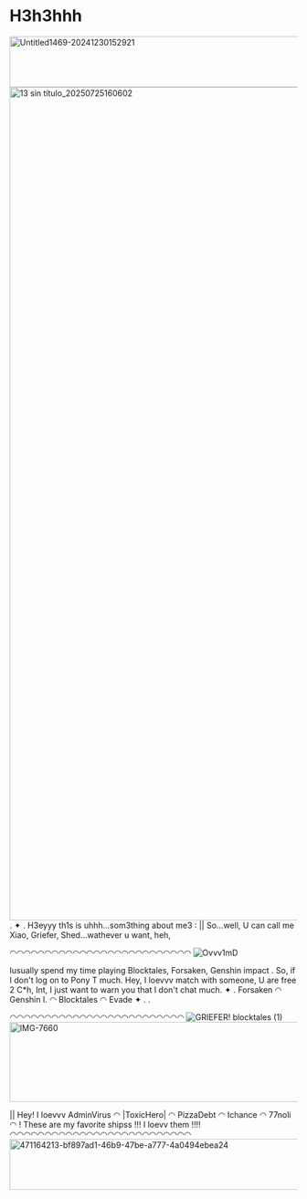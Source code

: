 # H3h3hhh
<img width="1280" height="89" alt="Untitled1469-20241230152921" src="https://github.com/user-attachments/assets/bf897ad1-46b9-47be-a777-4a0494ebea24" />

<img width="1604" height="1460" alt="13 sin título_20250725160602" src="https://github.com/user-attachments/assets/591f7bfe-21ce-459d-92c2-bbced9d95d2a" /> 
. ✦ . H3eyyy th1s is uhhh...som3thing about me3 :  
|| So...well, U can call me Xiao, Griefer, Shed...wathever u want, heh, 


◠◠◠◠◠◠◠◠◠◠◠◠◠◠◠◠◠◠◠◠◠◠◠◠◠◠
 ![Ovvv1mD](https://github.com/user-attachments/assets/74502d22-3581-41f8-ab3b-30bf14530d07)

Iusually spend my time playing Blocktales, Forsaken, Genshin impact . So, if I don't log on to Pony T much. Hey, I loevvv match with someone, U are free 2 C*h, Int, I just want to warn you that I don't chat much.
 ✦ . Forsaken ◠ Genshin I. ◠ Blocktales ◠ Evade ✦ .  .

 
 ◠◠◠◠◠◠◠◠◠◠◠◠◠◠◠◠◠◠◠◠◠◠◠◠◠
![GRIEFER!  blocktales  (1)](https://github.com/user-attachments/assets/bc6a8e77-c0de-45ea-bb56-fb3e1e70df7c)
<img width="1280" height="140" alt="IMG-7660" src="https://github.com/user-attachments/assets/d48e211e-a357-459f-ab86-77c9ac62c409" />


|| Hey! I loevvv AdminVirus ◠ |ToxicHero| ◠ PizzaDebt ◠ Ichance ◠ 77noli ◠ ! These are my favorite shipss !!! I loevv them !!!!
◠◠◠◠◠◠◠◠◠◠◠◠◠◠◠◠◠◠◠◠◠◠◠◠◠◠
<img width="1280" height="89" alt="471164213-bf897ad1-46b9-47be-a777-4a0494ebea24" src="https://github.com/user-attachments/assets/f167934b-21b8-44d3-987d-23a35fd4cf59" />

